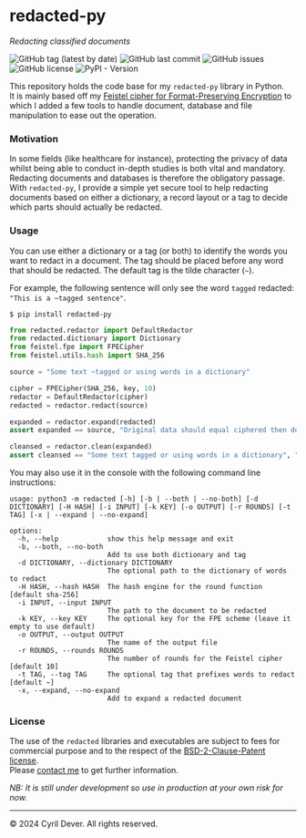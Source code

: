 # redacted-py
_Redacting classified documents_

![GitHub tag (latest by date)](https://img.shields.io/github/v/tag/cyrildever/redacted)
![GitHub last commit](https://img.shields.io/github/last-commit/cyrildever/redacted)
![GitHub issues](https://img.shields.io/github/issues/cyrildever/redacted)
![GitHub license](https://img.shields.io/github/license/cyrildever/redacted)
![PyPI - Version](https://img.shields.io/pypi/v/redacted-py)

This repository holds the code base for my `redacted-py` library in Python. \
It is mainly based off my [Feistel cipher for Format-Preserving Encryption](https://github.com/cyrildever/feistel-py) to which I added a few tools to handle document, database and file manipulation to ease out the operation.

### Motivation

In some fields (like healthcare for instance), protecting the privacy of data whilst being able to conduct in-depth studies is both vital and mandatory. Redacting documents and databases is therefore the obligatory passage.
With `redacted-py`, I provide a simple yet secure tool to help redacting documents based on either a dictionary, a record layout or a tag to decide which parts should actually be redacted.


### Usage

You can use either a dictionary or a tag (or both) to identify the words you want to redact in a document.
The tag should be placed before any word that should be redacted. The default tag is the tilde character (`~`).

For example, the following sentence will only see the word `tagged` redacted: `"This is a ~tagged sentence"`.

```console
$ pip install redacted-py
```

```python
from redacted.redactor import DefaultRedactor
from redacted.dictionary import Dictionary
from feistel.fpe import FPECipher
from feistel.utils.hash import SHA_256

source = "Some text ~tagged or using words in a dictionary"

cipher = FPECipher(SHA_256, key, 10)
redactor = DefaultRedactor(cipher)
redacted = redactor.redact(source)

expanded = redactor.expand(redacted)
assert expanded == source, "Original data should equal ciphered then deciphered data"

cleansed = redactor.clean(expanded)
assert cleansed == "Some text tagged or using words in a dictionary", "Cleaning should remove any tag mark"
```

You may also use it in the console with the following command line instructions:
```
usage: python3 -m redacted [-h] [-b | --both | --no-both] [-d DICTIONARY] [-H HASH] [-i INPUT] [-k KEY] [-o OUTPUT] [-r ROUNDS] [-t TAG] [-x | --expand | --no-expand]

options:
  -h, --help            show this help message and exit
  -b, --both, --no-both
                        Add to use both dictionary and tag
  -d DICTIONARY, --dictionary DICTIONARY
                        The optional path to the dictionary of words to redact
  -H HASH, --hash HASH  The hash engine for the round function [default sha-256]
  -i INPUT, --input INPUT
                        The path to the document to be redacted
  -k KEY, --key KEY     The optional key for the FPE scheme (leave it empty to use default)
  -o OUTPUT, --output OUTPUT
                        The name of the output file
  -r ROUNDS, --rounds ROUNDS
                        The number of rounds for the Feistel cipher [default 10]
  -t TAG, --tag TAG     The optional tag that prefixes words to redact [default ~]
  -x, --expand, --no-expand
                        Add to expand a redacted document
```


### License

The use of the `redacted` libraries and executables are subject to fees for commercial purpose and to the respect of the [BSD-2-Clause-Patent license](LICENSE). \
Please [contact me](mailto:cdever@pep-s.com) to get further information.

_NB: It is still under development so use in production at your own risk for now._


<hr />
&copy; 2024 Cyril Dever. All rights reserved.